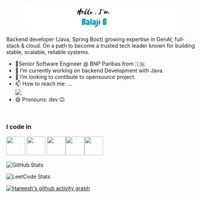 <p align="center"><img width="80%" alt="Hello, I'm Anurag. I do open source!" src="logo.jpeg" /></p>
<!-- <img align="right" width="370" height="290" src="https://i.pinimg.com/originals/47/f0/34/47f0342cec72b800463bf003eac1257e.gif"> -->

Backend developer (Java, Spring Boot) growing expertise in GenAI, full-stack & cloud. On a path to become a trusted tech leader known for building stable, scalable, reliable systems.

- 🔭Senior Software Engineer @ BNP Paribas from 🇮🇳.
- 🌱 I’m currently working on backend Development with Java.
- 👯 I’m looking to contibute to opensource project.
- 📫 How to reach me: ... <br />
 [<img src="https://img.shields.io/badge/LinkedIn-0077B5?style=for-the-badge&logo=linkedin&logoColor=white" />](https://www.linkedin.com/in/balajibalakris/) 
- 😄 Pronouns: dev 😉
<br />

### I code in
<img height="50" width="50" src="https://img.icons8.com/color/48/000000/java-coffee-cup-logo.png"/> <img height="50" width="50" src="https://img.icons8.com/color/48/000000/javascript.png"/> <img height="50" width="50" src="https://img.icons8.com/color/48/000000/react-native.png"/><img height="50" width="50" src="https://img.icons8.com/color/48/000000/spring-logo.png"/><img height="50" width="50" src="https://img.icons8.com/color/48/000000/mysql-logo.png"/>





![GitHub Stats](https://github-readme-stats.vercel.app/api?username=balajibalakris&theme=dark&show_icons=true&&hide=issues,contribs)

![LeetCode Stats](https://leetcard.jacoblin.cool/balaji_balakrishnan?theme=nord&font=Assistant&ext=heatmap)

[![Hareesh's github activity graph](https://github-readme-activity-graph.vercel.app/graph?username=balajibalakris&bg_color=000000&color=ffffff&line=51f565&point=ffffff&area=true&hide_border=true)](https://github.com/ashutosh00710/github-readme-activity-graph)
